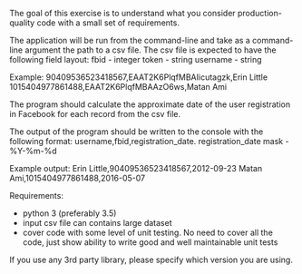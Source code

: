 The goal of this exercise is to understand what you consider production-quality code with a small set of requirements.

The application will be run from the command-line and take as a command-line argument the path to a csv file. The csv file is expected to have the following field layout:
fbid - integer
token - string
username - string

Example:
90409536523418567,EAAT2K6PlqfMBAIicutagzk,Erin Little
1015404977861488,EAAT2K6PlqfMBAAzO6ws,Matan Ami

The program should calculate the approximate date of the user registration in Facebook for each record from the csv file.

The output of the program should be written to the console with the following format:
username,fbid,registration_date. registration_date mask - %Y-%m-%d

Example output:
Erin Little,90409536523418567,2012-09-23
Matan Ami,1015404977861488,2016-05-07

Requirements:
- python 3 (preferably 3.5)
- input csv file can contains large dataset
- cover code with some level of unit testing. No need to cover all the code, just show ability to write good and well maintainable unit tests

If you use any 3rd party library, please specify which version you are using.